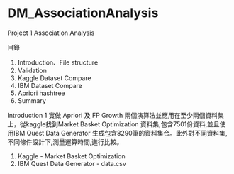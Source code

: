 # DM_AssociationAnalysis

Project 1
Association Analysis









目錄
1.	Introduction、File structure
2.	Validation
3.	Kaggle Dataset Compare 
4.	IBM Dataset Compare
5.	Apriori hashtree
6.	Summary







Introduction 1
實做 Apriori 及 FP Growth 兩個演算法並應用在至少兩個資料集上，從kaggle找到Market Basket Optimization 資料集,包含7501份資料,並且使用IBM Quest Data Generator 生成包含8290筆的資料集合。此外對不同資料集,不同條件設計下,測量運算時間,進行比較。
1.	Kaggle  - Market Basket Optimization
2. 	IBM Quest Data Generator  - data.csv
 
